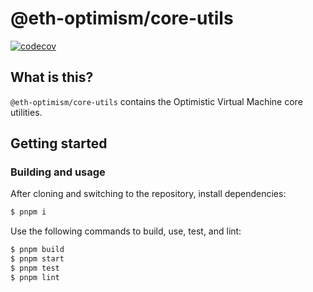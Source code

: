 # @eth-optimism/core-utils

[![codecov](https://codecov.io/gh/sliceledger-blockchain/slice-ledger/branch/develop/graph/badge.svg?token=0VTG7PG7YR&flag=core-utils-tests)](https://codecov.io/gh/sliceledger-blockchain/slice-ledger)

## What is this?

`@eth-optimism/core-utils` contains the Optimistic Virtual Machine core utilities.

## Getting started

### Building and usage

After cloning and switching to the repository, install dependencies:

```bash
$ pnpm i
```

Use the following commands to build, use, test, and lint:

```bash
$ pnpm build
$ pnpm start
$ pnpm test
$ pnpm lint
```
